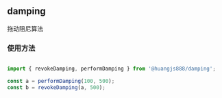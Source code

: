 <!--
 * @Author: Huangjs
 * @Date: 2021-05-10 15:55:29
 * @LastEditors: Huangjs
 * @LastEditTime: 2023-07-26 17:53:00
 * @Description: ******
-->
## damping
拖动阻尼算法
### 使用方法
```javascript

import { revokeDamping, performDamping } from '@huangjs888/damping';

const a = performDamping(100, 500);
const b = revokeDamping(a, 500);

  
```

